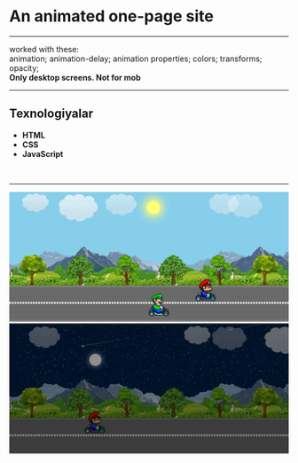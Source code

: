 <h1>An animated one-page site
</h1>
<hr />
worked with these:
<br />
animation;
animation-delay;
animation properties;
colors;
transforms;
opacity;
<br />
<b>Only desktop screens. Not for mob</b>
<br />
<hr />


## Texnologiyalar

- **HTML**
- **CSS**
- **JavaScript**
<br>

<hr/>

![alt text](img/for_readme/day.png "Title Text")
![alt text](img/for_readme/night.png "Title Text")
